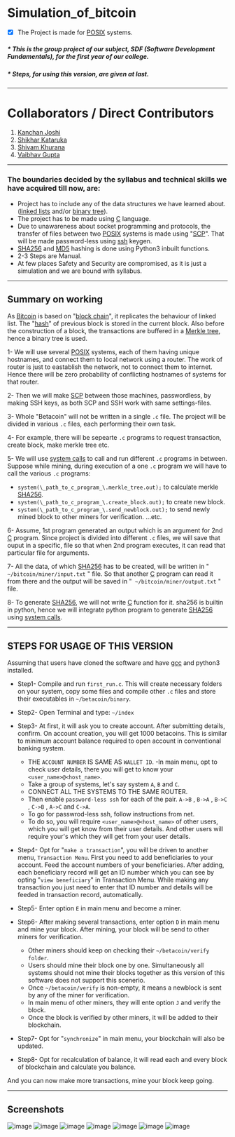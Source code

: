 # Simulation_of_bitcoin
- [x] The Project is made for [POSIX](https://en.wikipedia.org/wiki/POSIX) systems.

##### * This is the group project of our subject, SDF (Software Development Fundamentals), for the first year of our college.
##### * Steps, for using this version, are given at last.

---

# Collaborators / Direct Contributors

1) [Kanchan Joshi](https://github.com/koderjoker)
2) [Shikhar Kataruka](https://github.com/shikhar9820)
3) [Shivam Khurana](https://github.com/SeeBoom)
4) [Vaibhav Gupta](https://github.com/VARoDeK)



----------------------------------------------------------------------------------------------------

### The boundaries decided by the syllabus and technical skills we have acquired till now, are:
- Project has to include any of the data structures we have learned about. ([linked lists](https://www.geeksforgeeks.org/data-structures/linked-list/) and/or [binary tree](https://www.geeksforgeeks.org/binary-tree-data-structure/)).
- The project has to be made using [C](https://en.wikipedia.org/wiki/C_(programming_language)) language.
- Due to unawareness about socket programming and protocols, the transfer of files between two [POSIX](https://en.wikipedia.org/wiki/POSIX) systems is made using "[SCP](https://en.wikipedia.org/wiki/Secure_copy)". That will be made password-less using [ssh](https://en.wikipedia.org/wiki/Secure_Shell) keygen.
- [SHA256](https://en.wikipedia.org/wiki/Secure_Shell) and [MD5](https://en.wikipedia.org/wiki/MD5) hashing is done using Python3 inbuilt functions.
- 2-3 Steps are Manual.
- At few places Safety and Security are compromised, as it is just a simulation and we are bound with syllabus.

----------------------------------------------------------------------------------------------------

## Summary on working
As [Bitcoin](https://en.wikipedia.org/wiki/Bitcoin) is based on "[block chain](https://en.wikipedia.org/wiki/Blockchain)", it replicates the behaviour of linked list. The "[hash](https://en.wikipedia.org/wiki/Cryptographic_hash_function)" of previous block is stored in the current block. Also before the construction of a block, the transactions are buffered in a [Merkle tree](https://en.wikipedia.org/wiki/Merkle_tree), hence a binary tree is used.

1- We will use several [POSIX](https://en.wikipedia.org/wiki/POSIX) systems, each of them having unique hostnames, and connect them to local network using a router. The work of router is just to eastablish the network, not to connect them to internet. Hence there will be zero probability of conflicting hostnames of systems for that router. 

2- Then we will make [SCP](https://en.wikipedia.org/wiki/Secure_copy) between those machines, passwordless, by making SSH keys, as both SCP and SSH work with same settings-files. 

3- Whole "Betacoin" will not be written in a single `.c` file. The project will be divided in various `.c` files, each performing their own task.

4- For example, there will be sepearte `.c` programs to request transaction, create block, make merkle tree etc.

5- We will use [system calls](https://www.geeksforgeeks.org/system-call-in-c/) to call and run different `.c` programs in between. Suppose while mining, during execution of a one `.c` program we will have to call the various `.c` programs:
  * `system(\_path_to_c_program_\.merkle_tree.out);` to calculate merkle [SHA256](https://en.wikipedia.org/wiki/Secure_Shell).
  * `system(\_path_to_c_program_\.create_block.out);` to create new block.
  * `system(\_path_to_c_program_\.send_newblock.out);` to send newly mined block to other miners for verification.
...etc.

6- Assume, 1st program generated an output which is an argument for 2nd [C](https://en.wikipedia.org/wiki/C_(programming_language)) program. Since project is divided into different `.c` files, we will save that ouput in a specific, file so that when 2nd program executes, it can read that particular file for arguments. 

7- All the data, of which [SHA256](https://en.wikipedia.org/wiki/Secure_Shell) has to be created, will be written in " `~/bitcoin/miner/input.txt` " file. So that another [C](https://en.wikipedia.org/wiki/C_(programming_language)) program can read it from there and the output will be saved in "` ~/bitcoin/miner/output.txt` " file.

8- To generate [SHA256](https://en.wikipedia.org/wiki/Secure_Shell), we will not write [C](https://en.wikipedia.org/wiki/C_(programming_language)) function for it. sha256 is builtin in python, hence we will integrate python program to generate [SHA256](https://en.wikipedia.org/wiki/Secure_Shell) using [system calls](https://www.geeksforgeeks.org/system-call-in-c/).

----------------------------------------------------------------------------------------------------

## STEPS FOR USAGE OF THIS VERSION

Assuming that users have cloned the software and have [gcc](https://en.wikipedia.org/wiki/GNU_Compiler_Collection) and python3 installed.

* Step1- Compile and run `first_run.c`. This will create necessary folders on your system, copy some files and compile other `.c` files and store their executables in `~/betacoin/binary`.

* Step2- Open Terminal and type: `~/index`

* Step3- At first, it will ask you to create account. After submitting details, confirm.
 On account creation, you will get 1000 betacoins. This is similar to minimum account balance required to open account in conventional banking system.
  - THE `ACCOUNT NUMBER` IS SAME AS `WALLET ID`.
  -In main menu, opt to check user details, there you will get to know your `<user_name>@<host_name>`.
  - Take a group of systems, let's say system `A`, `B` and `C`.
  - CONNECT ALL THE SYSTEMS TO THE SAME ROUTER.
  - Then enable `password-less ssh` for each of the pair. `A->B` , `B->A` , `B->C` , `C->B` , `A->C` and `C->A`.
  - To go for passwrod-less ssh, follow instructions from net.
  - To do so, you will require `<user_name>@<host_name>` of other users, which you will get know from their user details. And other users will require your's which they will get from your user details.

* Step4- Opt for "`make a transaction`", you will be driven to another menu, `Transaction Menu`. 
 First you need to add beneficiaries to your account. Feed the account numbers of your beneficiaries.
 After adding, each beneficiary record will get an ID number which you can see by opting "`view beneficiary`" in Transaction Menu. 
   While making any transaction you just need to enter that ID number and details will be feeded in transaction record, automatically.

* Step5- Enter option `E` in main menu and become a miner.   

* Step6- After making several transactions, enter option `D` in main menu and mine your block. After mining, your block will be send to other miners for verification. 
    * Other miners should keep on checking their `~/betacoin/verify folder`.
    * Users should mine their block one by one. Simultaneously all systems should not mine their blocks together as this version of this software does not support this scenerio.
    * Once `~/betacoin/verify` is non-empty, it means a newblock is sent by any of the miner for verification.
    * In main menu of other miners, they will ente option `J` and verify the block.
    * Once the block is verified by other miners, it will be added to their blockchain.

* Step7- Opt for "`synchronize`" in main menu, your blockchain will also be updated.

* Step8- Opt for recalculation of balance, it will read each and every block of blockchain and calculate you balance.

And you can now make more transactions, mine your block keep going. 

----------------------------------------------------------------------------------------------------

## Screenshots
![image](ImageSources/1.png)
![image](ImageSources/2.png)
![image](ImageSources/3.png)
![image](ImageSources/4.png)
![image](ImageSources/5.png)
![image](ImageSources/6.png)
![image](ImageSources/7.png)

